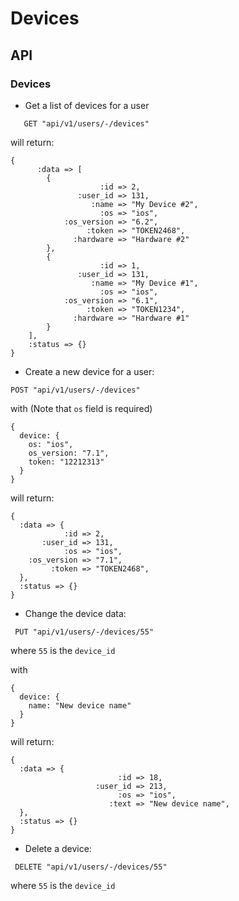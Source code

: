 # Devices 

## API

### Devices

* Get a list of devices for a user


```    GET "api/v1/users/-/devices"  ```

will return:

    {
          :data => [
            {
                        :id => 2,
                   :user_id => 131,
                      :name => "My Device #2",
                        :os => "ios",
                :os_version => "6.2",
                     :token => "TOKEN2468",
                  :hardware => "Hardware #2"
            },
            {
                        :id => 1,
                   :user_id => 131,
                      :name => "My Device #1",
                        :os => "ios",
                :os_version => "6.1",
                     :token => "TOKEN1234",
                  :hardware => "Hardware #1"
            }
        ],
        :status => {}
    }

* Create a new device for a user: 
    
``` POST "api/v1/users/-/devices" ```

with (Note that ```os``` field is required)

    {
      device: {
        os: "ios",
        os_version: "7.1",
        token: "12212313"
      }
    }

will return:

    {
      :data => {
                :id => 2,
           :user_id => 131,
                :os => "ios",
        :os_version => "7.1",
             :token => "TOKEN2468",
      },
      :status => {}
    }

* Change the device data:

```  PUT "api/v1/users/-/devices/55" ```

where ```55``` is the ```device_id```

with 

    {
      device: {
        name: "New device name"
      }
    }

will return:

    {
      :data => {
                            :id => 18,
                       :user_id => 213,
                            :os => "ios",
                          :text => "New device name",
      },
      :status => {}
    }


* Delete a device:

```  DELETE "api/v1/users/-/devices/55" ```

where ```55``` is the ```device_id```